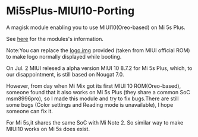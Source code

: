 # Mi5sPlus-MIUI10-Porting
A magisk module enabling you to use MIUI10(Oreo-based) on Mi 5s Plus.


See [here](./magisk_module/README.md) for the modules's information.

Note:You can replace the [logo.img](./logo.img) provided (taken from MIUI official ROM) to make logo normally displayed while booting.

On Jul. 2 MIUI relesed a alpha version MIUI 10 8.7.2 for Mi 5s Plus, which, to our disappointment, is still based on Nougat 7.0.

However, from day when Mi Mix got its first MIUI 10 ROM(Oreo-based), someone found that it also works on Mi 5s Plus (they share a common SoC msm8996pro), so I made this module and try to fix bugs.There are still some  bugs (Color settings and Reading mode is unavailable), I hope someone can fix it.

For Mi 5s,it shares the same SoC with Mi Note 2. So similar way to make MIUI10 works on Mi 5s does exist.